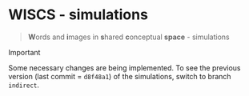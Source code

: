# WISCS - simulations
> **W**ords and **i**mages in **s**hared **c**onceptual **space** - simulations

>[!IMPORTANT]
> Some necessary changes are being implemented. To see the previous version (last commit = `d8f48a1`) of the simulations, switch to branch `indirect`. 